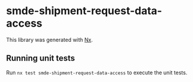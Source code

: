 # smde-shipment-request-data-access

This library was generated with [Nx](https://nx.dev).

## Running unit tests

Run `nx test smde-shipment-request-data-access` to execute the unit tests.
